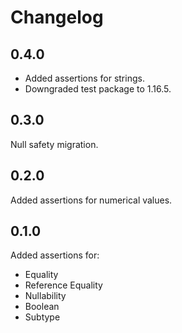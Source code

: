 # Changelog

## 0.4.0

* Added assertions for strings.
* Downgraded test package to 1.16.5.

## 0.3.0

Null safety migration.

## 0.2.0

Added assertions for numerical values.

## 0.1.0

Added assertions for:
* Equality
* Reference Equality
* Nullability
* Boolean
* Subtype
